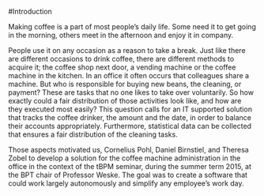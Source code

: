 #Introduction

Making coffee is a part of most people’s daily life. Some need it to get going in the morning, others meet in the afternoon and enjoy it in company.

People use it on any occasion as a reason to take a break. Just like there are different occasions to drink coffee, there are different methods to acquire it; the coffee shop next door, a vending machine or the coffee machine in the kitchen. In an office it often occurs that colleagues share a machine. But who is responsible for buying new beans, the cleaning, or payment? These are tasks that no one likes to take over voluntarily. So how exactly could a fair distribution of those activities look like, and how are they executed most easily? This question calls for an IT supported solution that tracks the coffee drinker, the amount and the date, in order to balance their accounts appropriately. Furthermore, statistical data can be collected that ensures a fair distribution of the cleaning tasks.

Those aspects motivated us, Cornelius Pohl, Daniel Birnstiel, and Theresa Zobel to develop a solution for the coffee machine administration in the office in the context of the tBPM seminar, during the summer term 2015, at the BPT chair of Professor Weske. The goal was to create a software that could work largely autonomously and simplify any employee’s work day.
